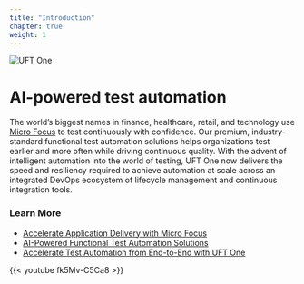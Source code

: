 ```yaml
---
title: "Introduction"
chapter: true
weight: 1
---
```


![UFT One](/images/010_introduction/uft-one-logo.jpeg)

# AI-powered test automation
The world’s biggest names in finance, healthcare, retail, and technology use [Micro Focus](https://www.microfocus.com) to test continuously with confidence. Our premium, industry-standard functional test automation solutions helps organizations test earlier and more often while driving continuous quality. With the advent of intelligent automation into the world of testing, UFT One now delivers the speed and resiliency required to achieve automation at scale across an integrated DevOps ecosystem of lifecycle management and continuous integration tools.

### Learn More
- [Accelerate Application Delivery with Micro Focus](https://www.microfocus.com/en-us/solutions/accelerate-application-delivery)
- [AI-Powered Functional Test Automation Solutions](https://www.microfocus.com/portfolio/functional-testing-software-testing)
- [Accelerate Test Automation from End-to-End with UFT One](https://www.microfocus.com/products/uft-one/overview)

{{< youtube fk5Mv-C5Ca8 >}}